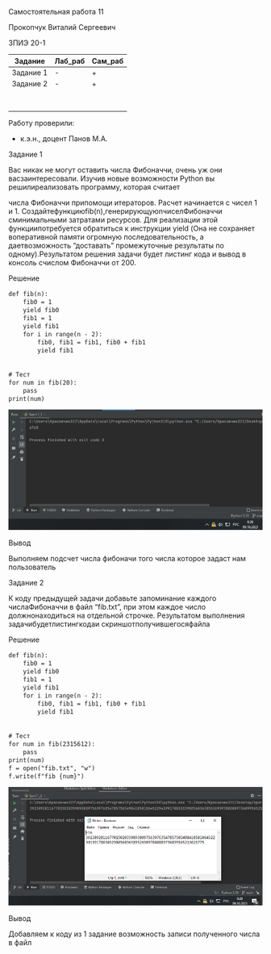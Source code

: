 Самостоятельная работа 11

Прокопчук Виталий Сергеевич

ЗПИЭ 20-1


| Задание   | Лаб_раб | Сам_раб |
| ------------------ | --------------- | --------------- |
| Задание 1 | -             | +             |
| Задание 2 | -             | +             |
|                  |               |               |
|                  |               |               |
|                  |               |               |
|                  |               |               |
|                  |               |               |
|                  |               |               |
|                  |               |               |
|                  |               |               |

Работу проверили:

* к.э.н., доцент Панов М.А.

Задание 1

Вас никак не могут оставить числа Фибоначчи, очень уж они васзаинтересовали. Изучив новые возможности Python вы решилиреализовать программу, которая считает

числа Фибоначчи припомощи
итераторов. Расчет начинается с чисел 1 и 1. Создайтефункциюfib(n),генерирующуюnчиселФибоначчи
сминимальными затратами
ресурсов. Для реализации этой функциипотребуется
обратиться к инструкции yield (Она не сохраняет воперативной памяти огромную последовательность, а даетвозможность “доставать” промежуточные
результаты по одному).Результатом
решения задачи будет листинг кода и вывод в консоль счислом Фибоначчи от 200.

Решение

```
def fib(n):
    fib0 = 1
    yield fib0
    fib1 = 1
    yield fib1
    for i in range(n - 2):
        fib0, fib1 = fib1, fib0 + fib1
        yield fib1


# Тест
for num in fib(20):
    pass
print(num)
```

![1.png](./assets/1.png)

Вывод

Выполняем подсчет числа фибоначи того числа которое задаст нам пользователь



Задание 2

К коду предыдущей задачи добавьте запоминание каждого
числаФибоначчи в файл “fib.txt”, при
этом каждое число должнонаходиться
на отдельной строчке. Результатом выполнения задачибудетлистингкодаи
скриншотполучившегосяфайла

Решение

```
def fib(n):
    fib0 = 1
    yield fib0
    fib1 = 1
    yield fib1
    for i in range(n - 2):
        fib0, fib1 = fib1, fib0 + fib1
        yield fib1


# Тест
for num in fib(2315612):
    pass
print(num)
f = open("fib.txt", "w")
f.write(f"fib {num}")
```

![2.png](./assets/2.png)


Вывод

Добавляем к коду из 1 задание возможность записи полученного числа в файл
